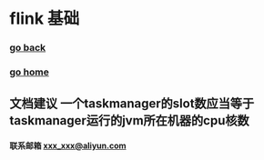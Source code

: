 #  flink 基础
### [go back](/flink.md)      
### [go home](../README.md)     

## 文档建议 一个taskmanager的slot数应当等于taskmanager运行的jvm所在机器的cpu核数


#### 联系邮箱 xxx_xxx@aliyun.com